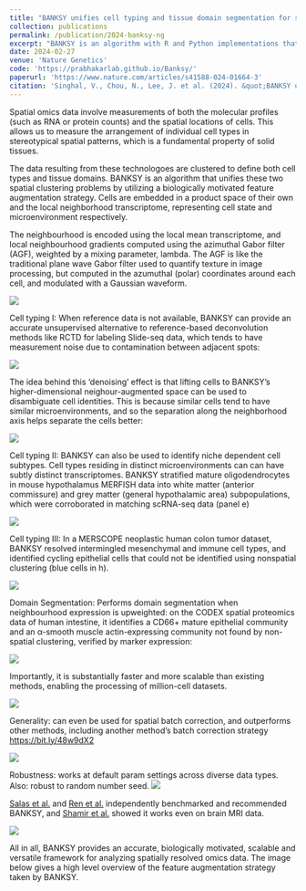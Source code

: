 ```yaml
---
title: "BANKSY unifies cell typing and tissue domain segmentation for scalable spatial omics data analysis"
collection: publications
permalink: /publication/2024-banksy-ng
excerpt: "BANKSY is an algorithm with R and Python implementations that identifies both cell types and tissue domains from spatially-resolved -omics data by incorporating spatial kernels capturing microenvironmental information, applicable to a range of spatially-resolved technologies, and scalable to millions of cells.<br/><img src='/images/banksy_fig1.png' height='628' width='495'>"
date: 2024-02-27
venue: 'Nature Genetics'
code: 'https://prabhakarlab.github.io/Banksy/'
paperurl: 'https://www.nature.com/articles/s41588-024-01664-3'
citation: 'Singhal, V., Chou, N., Lee, J. et al. (2024). &quot;BANKSY unifies cell typing and tissue domain segmentation for scalable spatial omics data analysis.&quot; <i>Nat Genet</i>.'
---
```


Spatial omics data involve measurements of both the molecular profiles (such as RNA or protein counts) and the spatial locations of cells. This allows us to measure the arrangement of individual cell types in stereotypical spatial patterns, which is a fundamental property of solid tissues. 

The data resulting from these technologoes are clustered to define both cell types and tissue domains. BANKSY is an algorithm that unifies these two spatial clustering problems by utilizing a biologically motivated feature augmentation strategy. Cells are embedded in a product space of their own and the local neighborhood transcriptome, representing cell state and microenvironment respectively.

The neighbourhood is encoded using the local mean transcriptome, and local neighbourhood gradients computed using the azimuthal Gabor filter (AGF), weighted by a mixing parameter, lambda. The AGF is like the traditional plane wave Gabor filter used to quantify texture in image processing, but computed in the azumuthal (polar) coordinates around each cell, and modulated with a Gaussian waveform.

![](/images/banksy_fig1.png)

Cell typing I: When reference data is not available, BANKSY can provide an accurate unsupervised alternative to reference-based deconvolution methods like RCTD for labeling Slide-seq data, which tends to have measurement noise due to contamination between adjacent spots: 

![](/images/banksy-image4.png)

The idea behind this ‘denoising’ effect is that lifting cells to BANKSY’s higher-dimensional neighour-augmented space can be used to disambiguate cell identities. This is because similar cells tend to have similar microenvironments, and so the separation along the neighborhood axis helps separate the cells better:

![](/images/banksy-image10.png)

Cell typing II: BANKSY can also be used to identify niche dependent cell subtypes. Cell types residing in distinct microenvironments can can have subtly distinct transcriptomes. BANKSY stratified mature oligodendrocytes in mouse hypothalamus MERFISH data into white matter (anterior commissure) and grey matter (general hypothalamic area) subpopulations, which were corroborated in matching scRNA-seq data (panel e)

![](/images/banksy-image5.png)

Cell typing III: In a MERSCOPE neoplastic human colon tumor dataset, BANKSY resolved intermingled mesenchymal and immune cell types, and identified cycling epithelial cells that could not be identified using nonspatial clustering (blue cells in h).

![](/images/banksy-image12.png)

Domain Segmentation: Performs domain segmentation when neighbourhood expression is upweighted: on the CODEX spatial proteomics data of human intestine, it identifies a CD66+ mature epithelial community and an α-smooth muscle actin-expressing community not found by non-spatial clustering, verified by marker expression:

![](/images/banksy-image6.png)

Importantly, it is substantially faster and more scalable than existing methods, enabling the processing of million-cell datasets. 

![](/images/banksy-image9.png)

Generality: can even be used for spatial batch correction, and outperforms other methods, including another method’s batch correction strategy https://bit.ly/48w9dX2 

![](/images/banksy-image8.png)

Robustness: works at default param settings across diverse data types. Also: robust to random number seed. 
![](/images/banksy-inage1.png)

[Salas et al.](https://www.biorxiv.org/content/10.1101/2023.02.13.528102v1) and [Ren et al.](https://www.nature.com/articles/s41467-023-36707-6) independently benchmarked and recommended BANKSY, and [Shamir et al.](https://link.springer.com/article/10.1007/s00429-023-02748-2) showed it works even on brain MRI data. 

![](/images/banksy-image2.png)

All in all, BANKSY provides an accurate, biologically motivated, scalable and versatile framework for analyzing spatially resolved omics data. The image below gives a high level overview of the feature augmentation strategy taken by BANKSY. 